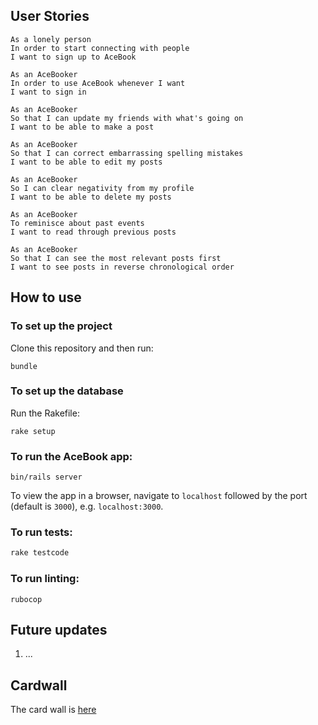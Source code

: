## User Stories

`````
As a lonely person
In order to start connecting with people
I want to sign up to AceBook
`````

`````
As an AceBooker
In order to use AceBook whenever I want
I want to sign in
`````

`````
As an AceBooker
So that I can update my friends with what's going on
I want to be able to make a post
`````

`````
As an AceBooker
So that I can correct embarrassing spelling mistakes
I want to be able to edit my posts
`````

`````
As an AceBooker
So I can clear negativity from my profile
I want to be able to delete my posts
`````

`````
As an AceBooker
To reminisce about past events
I want to read through previous posts
`````

`````
As an AceBooker
So that I can see the most relevant posts first
I want to see posts in reverse chronological order
`````

## How to use

### To set up the project

Clone this repository and then run:

```
bundle
```

### To set up the database

Run the Rakefile:

```
rake setup
```

### To run the AceBook app:

```
bin/rails server
```

To view the app in a browser, navigate to `localhost` followed by the port (default is `3000`), e.g. `localhost:3000`.


### To run tests:

```bash
rake testcode
```

### To run linting:

```
rubocop
```

## Future updates

1. ...


## Cardwall
The card wall is [here](https://waffle.io/rekapap/acebook-rails-template)
